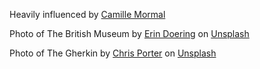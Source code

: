 Heavily influenced by [Camille Mormal](https://camillemormal.com/)

Photo of The British Museum by [Erin Doering](https://unsplash.com/@edoering?utm_content=creditCopyText&utm_medium=referral&utm_source=unsplash) on [Unsplash](https://unsplash.com/photos/people-inside-building-t866iFufw4s?utm_content=creditCopyText&utm_medium=referral&utm_source=unsplash)  

Photo of The Gherkin by  [Chris Porter](https://unsplash.com/@chrismporter?utm_content=creditCopyText&utm_medium=referral&utm_source=unsplash) on [Unsplash](https://unsplash.com/photos/a-very-tall-building-with-a-glass-front-3-LA-8ZAa6k?utm_content=creditCopyText&utm_medium=referral&utm_source=unsplash)  
  